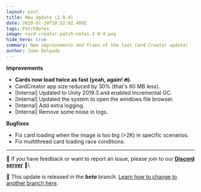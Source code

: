 ```yaml
---
layout: post
title: New Update (2.9.4)
date: 2020-01-30T10:52:02.409Z
tags: PatchNotes
image: card-creator-patch-notes-2-9-4.png
hide_hero: true
summary: New improvements and fixes of the last Card Creator update!
author: Juan Delgado
---
```

<!--StartFragment-->

**Improvements**

* **Cards now load twice as fast (yeah, again! 🔥).**
* CardCreator app size reduced by 30% (that's 60 MB less).
* \[Internal] Updated to Unity 2019.3 and enabled incremental GC.
* \[Internal] Updated the system to open the windows file browser.
* \[Internal] Add extra logging.
* \[Internal] Remove some noise in logs.



**Bugfixes**

* Fix card loading when the image is too big (>2K) in specific scenarios.
* Fix multithread card loading race conditions.

---

📌 If you have feedback or want to report an issue, please join to our **[Discord server](http://discord.gg/pixelatto)** 💬\

📌 This update is released in the ***beta*** branch. [Learn how to change to another branch here](/blog/beta-and-legacy-versions).
